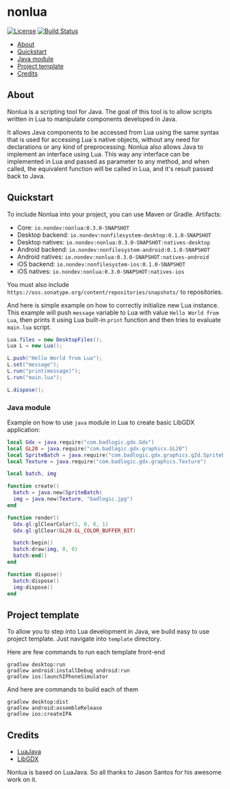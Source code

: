 # nonlua #
[![License](https://img.shields.io/github/license/nondev/nonlua.svg)](http://opensource.org/licenses/MIT)  [![Build Status](https://img.shields.io/travis/nondev/nonlua/master.svg)](https://travis-ci.org/nondev/nonlua)

  * [About](#about)
  * [Quickstart](#quickstart)
  * [Java module](#java-module)
  * [Project template](#project-template)
  * [Credits](#credits)

## About ##

Nonlua is a scripting tool for Java. The goal of this tool is to allow scripts written in Lua to manipulate components developed in Java.

It allows Java components to be accessed from Lua using the same syntax that is used for accessing Lua`s native objects, without any need for declarations or any kind of preprocessing. Nonlua also allows Java to implement an interface using Lua. This way any interface can be implemented in Lua and passed as parameter to any method, and when called, the equivalent function will be called in Lua, and it's result passed back to Java.

## Quickstart ##

To include Nonlua into your project, you can use Maven or Gradle. Artifacts:

* Core: `io.nondev:nonlua:0.3.0-SNAPSHOT`
* Desktop backend: `io.nondev:nonfilesystem-desktop:0.1.0-SNAPSHOT`
* Desktop natives: `io.nondev:nonlua:0.3.0-SNAPSHOT:natives-desktop`
* Android backend: `io.nondev:nonfilesystem-android:0.1.0-SNAPSHOT`
* Android natives: `io.nondev:nonlua:0.3.0-SNAPSHOT:natives-android`
* iOS backend: `io.nondev:nonfilesystem-ios:0.1.0-SNAPSHOT`
* iOS natives: `io.nondev:nonlua:0.3.0-SNAPSHOT:natives-ios`

You must also include `https://oss.sonatype.org/content/repositories/snapshots/` to repositories.

And here is simple example on how to correctly initialize new Lua instance.
This example will push `message` variable to Lua with value `Hello World from Lua`, then prints it using Lua built-in `print` function and then tries to evaluate `main.lua` script.

```java
Lua.files = new DesktopFiles();
Lua L = new Lua();

L.push("Hello World from Lua");
L.set("message");
L.run("print(message)");
L.run("main.lua");

L.dispose();
```

### Java module ###

Example on how to use `java` module in Lua to create basic LibGDX application:

```lua
local Gdx = java.require("com.badlogic.gdx.Gdx")
local GL20 = java.require("com.badlogic.gdx.graphics.GL20")
local SpriteBatch = java.require("com.badlogic.gdx.graphics.g2d.SpriteBatch")
local Texture = java.require("com.badlogic.gdx.graphics.Texture")

local batch, img

function create()
  batch = java.new(SpriteBatch)
  img = java.new(Texture, "badlogic.jpg")
end

function render()
  Gdx.gl:glClearColor(1, 0, 0, 1)
  Gdx.gl:glClear(GL20.GL_COLOR_BUFFER_BIT)

  batch:begin()
  batch:draw(img, 0, 0)
  batch:end()
end

function dispose()
  batch:dispose()
  img:dispose()
end
```

## Project template ##

To allow you to step into Lua development in Java, we build easy to use project template.
Just navigate into `template` directory.

Here are few commands to run each template front-end

```
gradlew desktop:run
gradlew android:installDebug android:run
gradlew ios:launchIPhoneSimulator
```

And here are commands to build each of them

```
gradlew desktop:dist
gradlew android:assembleRelease
gradlew ios:createIPA
```

## Credits ##

 * [LuaJava](https://github.com/jasonsantos/luajava)
 * [LibGDX](https://github.com/libgdx/libgdx)
 
Nonlua is based on LuaJava. So all thanks to Jason Santos for his awesome work on it.